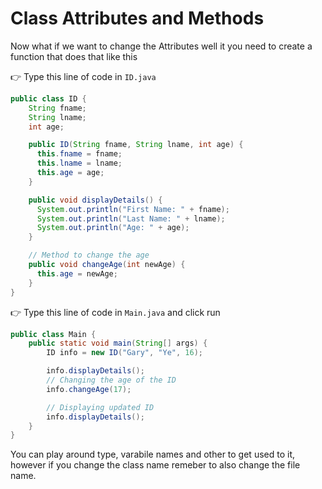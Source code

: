 # Class Attributes and Methods 

Now what if we want to change the Attributes well it you need to create a function that does that like this

👉 Type this line of code in `ID.java`

```java
public class ID {
    String fname;
    String lname;
    int age;

    public ID(String fname, String lname, int age) {        
      this.fname = fname; 
      this.lname = lname;
      this.age = age;
    }

    public void displayDetails() {
      System.out.println("First Name: " + fname);
      System.out.println("Last Name: " + lname);
      System.out.println("Age: " + age);
    }

    // Method to change the age
    public void changeAge(int newAge) {
      this.age = newAge;
    }
}
```
👉 Type this line of code in `Main.java` and click run

```java
public class Main {
    public static void main(String[] args) {
        ID info = new ID("Gary", "Ye", 16);

        info.displayDetails();
        // Changing the age of the ID
        info.changeAge(17);

        // Displaying updated ID
        info.displayDetails();
    }
}

```

You can play around type, varabile names and other to get used to it, however if you change the class name remeber to also change the file name.